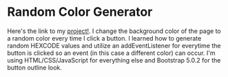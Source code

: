 # Random Color Generator
Here's the link to my [project!](https://pages.github.com/).
I change the background color of the page to a random color every time I click a button. I learned how to generate random HEXCODE values and utilize an addEventListener for everytime the button is clicked so an event (in this case a different color) can occur. I'm using HTML/CSS/JavaScript for everything else and Bootstrap 5.0.2 for the button outline look.
